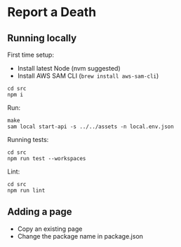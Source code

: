 # Report a Death

## Running locally
First time setup:
- Install latest Node (nvm suggested)
- Install AWS SAM CLI (`brew install aws-sam-cli`)

```shell
cd src
npm i
```

Run:
```shell
make
sam local start-api -s ../../assets -n local.env.json
```

Running tests:
```shell
cd src
npm run test --workspaces
```

Lint:
```shell
cd src
npm run lint
```

## Adding a page
- Copy an existing page
- Change the package name in package.json